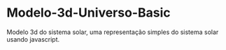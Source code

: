 # Modelo-3d-Universo-Basic

Modelo 3d do sistema solar, uma representação simples do sistema solar usando javascript.
